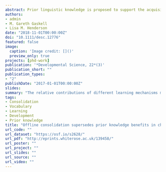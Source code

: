 ```yaml
---
abstract: Prior linguistic knowledge is proposed to support the acquisition and consolidation of new words. Adults typically have larger vocabularies to support word learning than children, but the developing brain shows enhanced neural processes that are associated with offline memory consolidation. This study investigated contributions of prior knowledge to initial word acquisition and consolidation at different points in development, by teaching children and adults novel words (e.g., ballow) that varied in the number of English word‐form “neighbours” (e.g., wallow, bellow). Memory for the novel word‐forms was tested immediately after training, the next day and 1 week later, to assess the time‐course of prior knowledge contributions. Children aged 7–9 years (Experiments 1, 3) and adults (Experiment 2) recalled words with neighbours better than words without neighbours when tested immediately after training. However, a period of offline consolidation improved overall recall and reduced the influence of word‐form neighbours on longer term memory. These offline consolidation benefits were larger in children than adults, supporting theories that children have a greater propensity for consolidating phonologically distinctive language information. Local knowledge of just a single word‐form neighbour was enough to enhance learning, and this led to the individual differences in word recall that were related to adults’ global vocabulary ability. The results support the proposal that the relative contributions of different learning mechanisms change across the lifespan, and highlight the importance of testing theoretical models of word learning in the context of development.
authors:
- admin
- M. Gareth Gaskell
- Lisa M. Henderson
date: "2018-11-01T00:00:00Z"
doi: "10.1111/desc.12776"
featured: false
image:
  caption: 'Image credit: []()'
  preview_only: true
projects: [phd-work]
publication: '*Developmental Science, 22*(3)'
publication_short: ""
publication_types:
- "2"
publishDate: "2017-01-01T00:00:00Z"
slides: 
summary: "The relative contributions of different learning mechanisms may change across the lifespan."
tags:
- Consolidation
- Vocabulary
- Learning
- Development
- Prior knowledge
title: "Offline consolidation supersedes prior knowledge benefits in children's (but not adults') word learning"
url_code: ""
url_dataset: "https://osf.io/s2628/"
url_pdf: "http://eprints.whiterose.ac.uk/139458/"
url_poster: ""
url_project: ""
url_slides: ""
url_source: ""
url_video: ""
---
```


